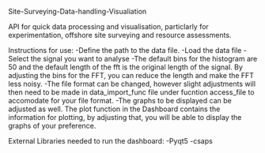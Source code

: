 Site-Surveying-Data-handling-Visualiation


API for quick data processing and visualisation, particlarly for experimentation, offshore site surveying and resource assessments.


Instructions for use:
-Define the path to the data file. 
-Load the data file
-Select the signal you want to analyse
-The default bins for the histogram are 50 and the default length of the fft is the original length of the signal. By adjusting the bins for the FFT, you can reduce the length and make the FFT less noisy. 
-The file format can be changed, however slight adjustments will then need to be made in data_import_func file under fucntion access_file to accomodate for your file format. 
-The graphs to be displayed can be adjusted as well. The plot function in the Dashboard contains the information for plotting, by adjusting that, you will be able to display the graphs of your preference. 


External Libraries needed to run the dashboard:
-Pyqt5
-csaps
